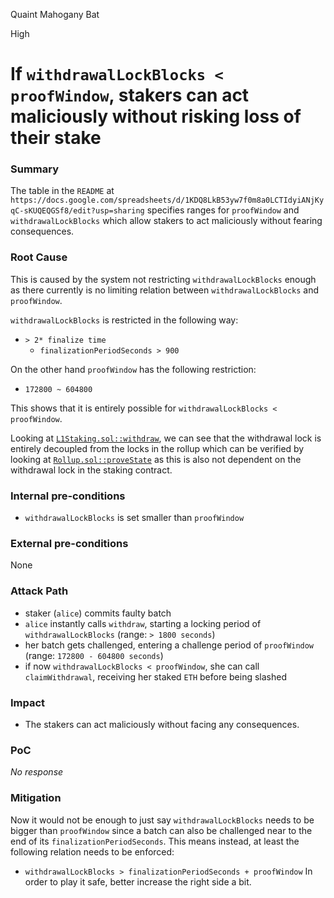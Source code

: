 Quaint Mahogany Bat

High

# If `withdrawalLockBlocks < proofWindow`, stakers can act maliciously without risking loss of their stake

### Summary

The table in the `README` at `https://docs.google.com/spreadsheets/d/1KDQ8LkB53yw7f0m8a0LCTIdyiANjKyqC-sKUQEQGSf8/edit?usp=sharing` specifies ranges for `proofWindow` and `withdrawalLockBlocks` which allow stakers to act maliciously without fearing consequences.


### Root Cause

This is caused by the system not restricting `withdrawalLockBlocks` enough as there currently is no limiting relation between `withdrawalLockBlocks` and `proofWindow`.

`withdrawalLockBlocks` is restricted in the following way:
* `> 2* finalize time`
  * `finalizationPeriodSeconds > 900`

On the other hand `proofWindow` has the following restriction:
* `172800 ~ 604800`

This shows that it is entirely possible for `withdrawalLockBlocks < proofWindow`.


Looking at [`L1Staking.sol::withdraw`](https://github.com/sherlock-audit/2024-08-morphl2/blob/98e0ec4c5bbd0b28f3d3a9e9159d1184bc45b38d/morph/contracts/contracts/l1/staking/L1Staking.sol#L201), we can see that the withdrawal lock is entirely decoupled from the locks in the rollup which can be verified by looking at [`Rollup.sol::proveState`](https://github.com/sherlock-audit/2024-08-morphl2/blob/98e0ec4c5bbd0b28f3d3a9e9159d1184bc45b38d/morph/contracts/contracts/l1/rollup/Rollup.sol#L484) as this is also not dependent on the withdrawal lock in the staking contract.


### Internal pre-conditions

* `withdrawalLockBlocks` is set smaller than `proofWindow`

### External pre-conditions

None

### Attack Path

* staker (`alice`) commits faulty batch
* `alice` instantly calls `withdraw`, starting a locking period of `withdrawalLockBlocks` (range: `> 1800 seconds`)
* her batch gets challenged, entering a challenge period of  `proofWindow` (range: `172800 - 604800 seconds`)
* if now `withdrawalLockBlocks < proofWindow`, she can call `claimWithdrawal`, receiving her staked `ETH` before being slashed


### Impact

* The stakers can act maliciously without facing any consequences.  


### PoC

_No response_

### Mitigation

Now it would not be enough to just say `withdrawalLockBlocks` needs to be bigger than `proofWindow` since a batch can also be challenged near to the end of its `finalizationPeriodSeconds`. This means instead, at least the following relation needs to be enforced:
* `withdrawalLockBlocks > finalizationPeriodSeconds + proofWindow`
In order to play it safe, better increase the right side a bit.